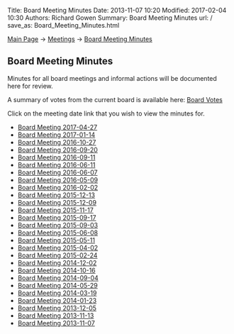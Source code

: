 Title: Board Meeting Minutes
Date: 2013-11-07 10:20
Modified: 2017-02-04 10:30
Authors: Richard Gowen
Summary: Board Meeting Minutes
url: /
save_as: Board_Meeting_Minutes.html

[Main Page](index.html) -\> [Meetings](Meetings.html)
-\> [Board Meeting Minutes](Board_Meeting_Minutes.html)

Board Meeting Minutes
---------------------

Minutes for all board meetings and informal actions will be documented here for review. 

A summary of votes from the current board is available here: [Board Votes](Board_Votes.html)

Click on the meeting date link that you wish to view the minutes for.

-   [Board Meeting 2017-04-27](Board_Meeting_2017-04-27.html)
-   [Board Meeting 2017-01-14](Board_Meeting_2017-01-14.html)
-   [Board Meeting 2016-10-27](Board_Meeting_2016-10-27.html)
-   [Board Meeting 2016-09-20](Board_Meeting_2016-09-20.html)
-   [Board Meeting 2016-09-11](Board_Meeting_2016-09-11.html)
-   [Board Meeting 2016-06-11](Board_Meeting_2016-06-11.html)
-   [Board Meeting 2016-06-07](Board_Meeting_2016-06-07.html)
-   [Board Meeting 2016-05-09](Board_Meeting_2016-05-09.html)
-   [Board Meeting 2016-02-02](Board_Meeting_2016-02-02.html)
-   [Board Meeting 2015-12-13](Board_Meeting_2015-12-13.html)
-   [Board Meeting 2015-12-09](Board_Meeting_2015-12-09.html)
-   [Board Meeting 2015-11-17](Board_Meeting_2015-11-17.html)
-   [Board Meeting 2015-09-17](Board_Meeting_2015-09-17.html)
-   [Board Meeting 2015-09-03](Board_Meeting_2015-09-03.html)
-   [Board Meeting 2015-06-08](Board_Meeting_2015-06-08.html)
-   [Board Meeting 2015-05-11](Board_Meeting_2015-05-11.html)
-   [Board Meeting 2015-04-02](Board_Meeting_2015-04-02.html)
-   [Board Meeting 2015-02-24](Board_Meeting_2015-02-24.html)
-   [Board Meeting 2014-12-02](Board_Meeting_2014-12-02.html)
-   [Board Meeting 2014-10-16](Board_Meeting_2014-10-16.html)
-   [Board Meeting 2014-09-04](Board_Meeting_2014-09-04.html)
-   [Board Meeting 2014-05-29](Board_Meeting_2014-05-29.html)
-   [Board Meeting 2014-03-19](Board_Meeting_2014-03-19.html)
-   [Board Meeting 2014-01-23](Board_Meeting_2014-01-23.html)
-   [Board Meeting 2013-12-05](Board_Meeting_2013-12-05.html)
-   [Board Meeting 2013-11-13](Board_Meeting_2013-11-13.html)
-   [Board Meeting 2013-11-07](Board_Meeting_2013-11-07.html)

